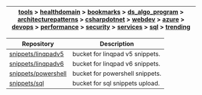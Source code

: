 | [tools](/tools/tools.md) > [healthdomain](healthdomain/healthdomain.md) > [bookmarks](bookmarks/bookmarks.md) > [ds_algo_program](ds_algo_program/ds_algo_program.md) > [architecturepatterns](architecturepatterns/architecturepatterns.md) > [csharpdotnet](csharpdotnet/csharpdotnet.md) > [webdev](webdev/webdev.md) > [azure](azure/azure.md) > [devops](devops/devops.md) > [performance](performance/performance.md) > [security](security/security.md) > [services](services/services.md) > [sql](sql/sql.md) > [trending](trending/trending.md) |
| --- |

| **Repository** | **Description** | 
| --- | --- |
| [snippets/linqpadv5](https://dev.azure.com/wingstofly/_git/prepare?path=/snippets/linqpadv5) | bucket for linqpad v5 snippets. |
| [snippets/linqpadv6](https://dev.azure.com/wingstofly/_git/prepare?path=/snippets/linqpadv6) | bucket for linqpad v6 snippets. |
| [snippets/powershell](https://dev.azure.com/wingstofly/_git/prepare?path=/snippets/powershell) | bucket for powershell snippets. |
| [snippets/sql](https://dev.azure.com/wingstofly/_git/prepare?path=/snippets/sql) | bucket for sql snippets upload. |